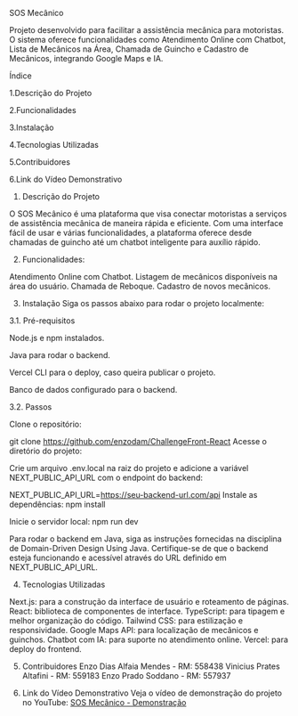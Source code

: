 SOS Mecânico

Projeto desenvolvido para facilitar a assistência mecânica para motoristas. O sistema oferece funcionalidades como Atendimento Online com Chatbot, Lista de Mecânicos na Área, Chamada de Guincho e Cadastro de Mecânicos, integrando Google Maps e IA.

Índice

1.Descrição do Projeto

2.Funcionalidades

3.Instalação

4.Tecnologias Utilizadas

5.Contribuidores

6.Link do Vídeo Demonstrativo

1. Descrição do Projeto

O SOS Mecânico é uma plataforma que visa conectar motoristas a serviços de assistência mecânica de maneira rápida e eficiente. Com uma interface fácil de usar e várias funcionalidades, a plataforma oferece desde chamadas de guincho até um chatbot inteligente para auxílio rápido.

2. Funcionalidades:

Atendimento Online com Chatbot.
Listagem de mecânicos disponíveis na área do usuário.
Chamada de Reboque.
Cadastro de novos mecânicos.

3. Instalação
Siga os passos abaixo para rodar o projeto localmente:

3.1. Pré-requisitos

Node.js e npm instalados.

Java para rodar o backend.

Vercel CLI para o deploy, caso queira publicar o projeto.

Banco de dados configurado para o backend.

3.2. Passos

Clone o repositório:

git clone https://github.com/enzodam/ChallengeFront-React
Acesse o diretório do projeto:


Crie um arquivo .env.local na raiz do projeto e adicione a variável NEXT_PUBLIC_API_URL com o endpoint do backend:

NEXT_PUBLIC_API_URL=https://seu-backend-url.com/api
Instale as dependências:
npm install

Inicie o servidor local:
npm run dev

Para rodar o backend em Java, siga as instruções fornecidas na disciplina de Domain-Driven Design Using Java. Certifique-se de que o backend esteja funcionando e acessível através do URL definido em NEXT_PUBLIC_API_URL.

4. Tecnologias Utilizadas

Next.js: para a construção da interface de usuário e roteamento de páginas.
React: biblioteca de componentes de interface.
TypeScript: para tipagem e melhor organização do código.
Tailwind CSS: para estilização e responsividade.
Google Maps API: para localização de mecânicos e guinchos.
Chatbot com IA: para suporte no atendimento online.
Vercel: para deploy do frontend.

5. Contribuidores
Enzo Dias Alfaia Mendes - RM: 558438
Vinicius Prates Altafini - RM: 559183
Enzo Prado Soddano - RM: 557937

6. Link do Vídeo Demonstrativo
Veja o vídeo de demonstração do projeto no YouTube: [SOS Mecânico - Demonstração](https://www.youtube.com/watch?v=8_scNzU_TsI&t=6s)
